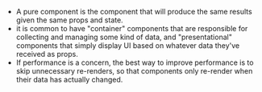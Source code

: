 -   A pure component is the component that will produce the same results given the same props and state.
-   it is common to have "container" components that are responsible for collecting and managing some kind of data, and "presentational" components that simply display UI based on whatever data they've received as props.
-   If performance is a concern, the best way to improve performance is to skip unnecessary re-renders, so that components only re-render when their data has actually changed.
